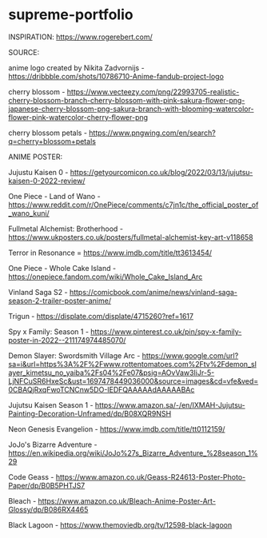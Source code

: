 # supreme-portfolio

INSPIRATION:
https://www.rogerebert.com/

SOURCE:

anime logo created by Nikita Zadvornijs - https://dribbble.com/shots/10786710-Anime-fandub-project-logo

cherry blossom - https://www.vecteezy.com/png/22993705-realistic-cherry-blossom-branch-cherry-blossom-with-pink-sakura-flower-png-japanese-cherry-blossom-png-sakura-branch-with-blooming-watercolor-flower-pink-watercolor-cherry-flower-png

cherry blossom petals - https://www.pngwing.com/en/search?q=cherry+blossom+petals

ANIME POSTER:

Jujustu Kaisen 0 - https://getyourcomicon.co.uk/blog/2022/03/13/jujutsu-kaisen-0-2022-review/

One Piece - Land of Wano - https://www.reddit.com/r/OnePiece/comments/c7jn1c/the_official_poster_of_wano_kuni/

Fullmetal Alchemist: Brotherhood - https://www.ukposters.co.uk/posters/fullmetal-alchemist-key-art-v118658

Terror in Resonance = https://www.imdb.com/title/tt3613454/

One Piece - Whole Cake Island - https://onepiece.fandom.com/wiki/Whole_Cake_Island_Arc

Vinland Saga S2 - https://comicbook.com/anime/news/vinland-saga-season-2-trailer-poster-anime/

Trigun - https://displate.com/displate/4715260?ref=1617

Spy x Family: Season 1 - https://www.pinterest.co.uk/pin/spy-x-family-poster-in-2022--211174974485070/

Demon Slayer: Swordsmith Village Arc - https://www.google.com/url?sa=i&url=https%3A%2F%2Fwww.rottentomatoes.com%2Ftv%2Fdemon_slayer_kimetsu_no_yaiba%2Fs04%2Fe07&psig=AOvVaw3IiJr-5-LjNFCuSR6HxeSc&ust=1697478449036000&source=images&cd=vfe&ved=0CBAQjRxqFwoTCNCnw5DO-IEDFQAAAAAdAAAAABAc

Jujutsu Kaisen Season 1 - https://www.amazon.sa/-/en/IXMAH-Jujutsu-Painting-Decoration-Unframed/dp/B08XQR9NSH

Neon Genesis Evangelion - https://www.imdb.com/title/tt0112159/

JoJo's Bizarre Adventure - https://en.wikipedia.org/wiki/JoJo%27s_Bizarre_Adventure_%28season_1%29

Code Geass - https://www.amazon.co.uk/Geass-R24613-Poster-Photo-Paper/dp/B0B5PHTJS7

Bleach - https://www.amazon.co.uk/Bleach-Anime-Poster-Art-Glossy/dp/B086RX4465

Black Lagoon - https://www.themoviedb.org/tv/12598-black-lagoon